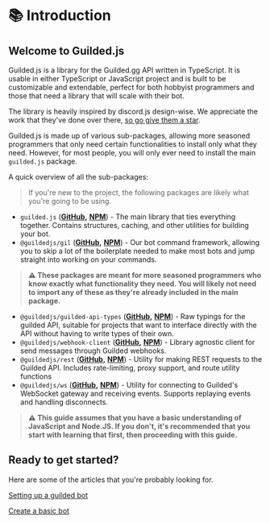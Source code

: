 # 📚 Introduction

## Welcome to Guilded.js

Guilded.js is a library for the Guilded.gg API written in TypeScript. It is usable in either TypeScript or JavaScript project and is built to be customizable and extendable, perfect for both hobbyist programmers and those that need a library that will scale with their bot.

The library is heavily inspired by discord.js design-wise. We appreciate the work that they've done over there, [so go give them a star](https://github.com/discordjs/discord.js).

Guilded.js is made up of various sub-packages, allowing more seasoned programmers that only need certain functionalities to install only what they need. However, for most people, you will only ever need to install the main `guilded.js` package.

A quick overview of all the sub-packages:
> If you're new to the project, the following packages are likely what you're going to be using.
* `guilded.js` ([**GitHub**](https://github.com/guildedjs/guilded.js/tree/main/packages/guilded.js#readme)**,** [**NPM**](https://www.npmjs.com/package/guilded.js)) - The main library that ties everything together. Contains structures, caching, and other utilities for building your bot.
* `@guildedjs/gil` ([**GitHub**](https://github.com/guildedjs/guilded.js/tree/main/packages/gil#readme)**,** [**NPM**](https://www.npmjs.com/package/@guildedjs/gil)) - Our bot command framework, allowing you to skip a lot of the boilerplate needed to make most bots and jump straight into working on your commands.


> **⚠ These packages are meant for more seasoned programmers who know exactly what functionality they need. You will likely not need to import any of these as they're already included in the main package.**
* `@guildedjs/guilded-api-types` ([**GitHub**](https://github.com/guildedjs/guilded.js/tree/main/packages/guilded-api-typings#readme)**,** [**NPM**](https://www.npmjs.com/package/@guildedjs/guilded-api-typings)) - Raw typings for the guilded API, suitable for projects that want to interface directly with the API without having to write types of their own.
* `@guildedjs/webhook-client` ([**GitHub**](https://github.com/guildedjs/guilded.js/tree/main/packages/webhook-client#readme)**,** [**NPM**](https://www.npmjs.com/package/@guildedjs/webhook-client)) - Library agnostic client for send messages through Guilded webhooks.
* `@guildedjs/rest` ([**GitHub**](https://github.com/guildedjs/guilded.js/tree/main/packages/rest#readme)**,** [**NPM**](https://www.npmjs.com/package/@guildedjs/rest)) - Utility for making REST requests to the Guilded API. Includes rate-limiting, proxy support, and route utility functions
* `@guildedjs/ws` ([**GitHub**](https://github.com/guildedjs/guilded.js/tree/main/packages/ws#readme)**,** [**NPM**](https://www.npmjs.com/package/@guildedjs/ws)) - Utility for connecting to Guilded's WebSocket gateway and receiving events. Supports replaying events and handling disconnects.

> **⚠ This guide assumes that you have a basic understanding of JavaScript and Node.JS. If you don't, it's recommended that you start with learning that first, then proceeding with this guide.**

## Ready to get started?

Here are some of the articles that you're probably looking for.

[Setting up a guilded bot](setting-up-a-guilded-bot.md)

[Create a basic bot](create-a-basic-bot.md)
